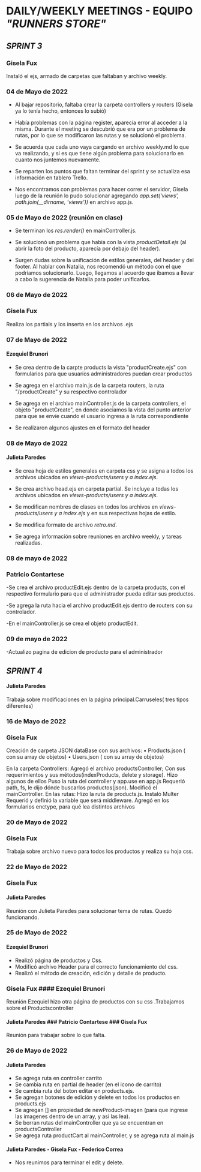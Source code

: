 # DAILY/WEEKLY MEETINGS - EQUIPO _"RUNNERS STORE"_

## _SPRINT 3_

### Gisela Fux

Instaló el ejs, armado de carpetas que faltaban y archivo weekly.

### 04 de Mayo de 2022

- Al bajar repositorio, faltaba crear la carpeta controllers y routers (Gisela ya lo tenía hecho, entonces lo subió)

- Había problemas con la página register, aparecía error al acceder a la misma. Durante el meeting se descubrió que era por un problema de rutas, por lo que se modificaron las rutas y se solucionó el problema.

- Se acuerda que cada uno vaya cargando en archivo weekly.md lo que va realizando, y si es que tiene algún problema para solucionarlo en cuanto nos juntemos nuevamente.

- Se reparten los puntos que faltan terminar del sprint y se actualiza esa información en tablero Trello.

- Nos encontramos con problemas para hacer correr el servidor, Gisela luego de la reunión lo pudo solucionar agregando _app.set('views', path.join(\_\_dirname, 'views'))_ en archivo app.js.

### 05 de Mayo de 2022 (reunión en clase)

- Se terminan los _res.render()_ en mainController.js.

- Se solucionó un problema que habia con la vista _productDetail.ejs_ (al abrir la foto del producto, aparecía por debajo del header).

- Surgen dudas sobre la unificación de estilos generales, del header y del footer. Al hablar con Natalia, nos recomendó un método con el que podríamos solucionarlo. Luego, llegamos al acuerdo que ibamos a llevar a cabo la sugerencia de Natalia para poder unificarlos.

### 06 de Mayo de 2022

### Gisela Fux
Realiza los partials y los inserta en los archivos .ejs

### 07 de Mayo de 2022

#### Ezequiel Brunori

- Se crea dentro de la carpte products la vista "productCreate.ejs" con formularios para que usuarios administradores puedan crear productos

- Se agrega en el archivo main.js de la carpeta routers, la ruta "/productCreate" y su respectivo controlador

- Se agrega en el archivo mainController.js de la carpeta controllers, el objeto "productCreate", en donde asociamos la vista del punto anterior para que se envíe cuando el usuario ingresa a la ruta correspondiente

- Se realizaron algunos ajustes en el formato del header

### 08 de Mayo de 2022

#### Julieta Paredes

- Se crea hoja de estilos generales en carpeta css y se asigna a todos los archivos ubicados en _views-products/users y a index.ejs_.

- Se crea archivo head.ejs en carpeta partial. Se incluye a todas los archivos ubicados en _views-products/users y a index.ejs_.

- Se modifican nombres de clases en todos los archivos en _views-products/users y a index.ejs_ y en sus respectivas hojas de estilo.

- Se modifica formato de archivo _retro.md_.

- Se agrega información sobre reuniones en archivo weekly, y tareas realizadas.

### 08 de mayo de 2022

### Patricio Contartese

-Se crea el archivo productEdit.ejs dentro de la carpeta products, con el respectivo formulario para que el administrador pueda editar sus productos.

-Se agrega la ruta hacia el archivo productEdit.ejs dentro de routers con su controlador.

-En el mainController.js se crea el objeto productEdit.

### 09 de mayo de 2022

-Actualizo pagina de edicion de producto para el administrador




## _SPRINT 4_

#### Julieta Paredes
 Trabaja sobre modificaciones en la página principal.Carruseles( tres tipos diferentes)

### 16 de Mayo de 2022

### Gisela Fux

Creación de carpeta JSON dataBase con sus archivos: 
•	Products.json ( con su array de objetos)
•	Users.json ( con su array de objetos)

En la carpeta Controllers:
Agregó el archivo productsController;
Con sus requerimientos y sus métodos(indexProducts, delete y storage).
Hizo algunos de ellos
Puso la ruta del controller y app.use en app.js
Requerió path, fs, le dijo dónde buscarlos productos(json).
Modificó el mainController.
En las rutas:
Hizo la ruta de products.js.
Instaló Multer
Requerió y definió la variable que será middleware.
Agregó en los formularios enctype, para qué lea distintos archivos

### 20 de Mayo de 2022
### Gisela Fux
Trabaja sobre archivo nuevo para todos los productos y realiza su hoja css.

### 22 de Mayo de 2022
### Gisela Fux   
#### Julieta Paredes

Reunión con Julieta Paredes para solucionar tema de rutas.
Quedó funcionando.

### 25 de Mayo de 2022
#### Ezequiel Brunori
- Realizó página de productos y Css.
- Modificó archivo Header para el correcto funcionamiento del css. 
- Realizó el método de creación, edición y detalle de producto.

### Gisela Fux #### Ezequiel Brunori
Reunión  Ezequiel hizo otra página de productos  con su css .Trabajamos sobre el Productscontroller

#### Julieta Paredes ### Patricio Contartese ### Gisela Fux 
Reunión para trabajar sobre lo que falta.


### 26 de Mayo de 2022
#### Julieta Paredes
- Se agrega ruta en controller carrito
- Se cambia ruta en partial de header (en el icono de carrito)
- Se cambia ruta del boton editar en products.ejs.
- Se agregan botones de edición y delete en todos los productos en products.ejs
- Se agregan [] en propiedad de newProduct-imagen (para que ingrese las imagenes dentro de un array, y asi las lea).
- Se borran rutas del mainController que ya se encuentran en productsController
- Se agrega ruta productCart al mainController, y se agrega ruta al main.js

#### Julieta Paredes - Gisela Fux - Federico Correa
- Nos reunimos para terminar el edit y delete.



